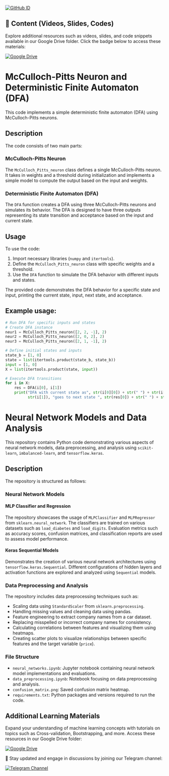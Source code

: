 [![GitHub ID](https://img.shields.io/badge/GitHub-MJAHMADEE-blue?style=flat&logo=github)](https://github.com/MJAHMADEE)

## 📂 Content (Videos, Slides, Codes)

Explore additional resources such as videos, slides, and code snippets available in our Google Drive folder. Click the badge below to access these materials:

[![Google Drive](https://img.shields.io/badge/Google_Drive-Folder-blue?style=flat-square&logo=google-drive)](https://drive.google.com/drive/folders/1rT-Cy_AaEl6DV2u7GwPAh8mlj0psw0Hd?usp=sharing)

# McCulloch-Pitts Neuron and Deterministic Finite Automaton (DFA)

This code implements a simple deterministic finite automaton (DFA) using McCulloch-Pitts neurons.

## Description

The code consists of two main parts:

### McCulloch-Pitts Neuron

The `McCulloch_Pitts_neuron` class defines a single McCulloch-Pitts neuron. It takes in weights and a threshold during initialization and implements a simple model to compute the output based on the input and weights.

### Deterministic Finite Automaton (DFA)

The `DFA` function creates a DFA using three McCulloch-Pitts neurons and simulates its behavior. The DFA is designed to have three outputs representing its state transition and acceptance based on the input and current state.

## Usage

To use the code:

1. Import necessary libraries (`numpy` and `itertools`).
2. Define the `McCulloch_Pitts_neuron` class with specific weights and a threshold.
3. Use the `DFA` function to simulate the DFA behavior with different inputs and states.

The provided code demonstrates the DFA behavior for a specific state and input, printing the current state, input, next state, and acceptance.

## Example usage:

```python
# Run DFA for specific inputs and states
# Create DFA instance
neur1 = McCulloch_Pitts_neuron([2, 2, -1], 2)
neur2 = McCulloch_Pitts_neuron([2, 0, 2], 2)
neur3 = McCulloch_Pitts_neuron([2, 1, -1], 2)

# Define initial states and inputs
state_b = [1, 0]
state = list(itertools.product(state_b, state_b))
input = [1, 0]
X = list(itertools.product(state, input))

# Execute DFA transitions
for i in X:
    res = DFA(i[0], i[1])
    print("DFA with current state as", str(i[0][0]) + str(" ") + str(i[0][1]), "with input as",
          str(i[1]), "goes to next state ", str(res[0]) + str(" ") + str(res[1]), " with acceptance ", str(res[2]))
```


# Neural Network Models and Data Analysis

This repository contains Python code demonstrating various aspects of neural network models, data preprocessing, and analysis using `scikit-learn`, `imbalanced-learn`, and `tensorflow.keras`.

## Description

The repository is structured as follows:

### Neural Network Models

#### MLP Classifier and Regression

The repository showcases the usage of `MLPClassifier` and `MLPRegressor` from `sklearn.neural_network`. The classifiers are trained on various datasets such as `load_diabetes` and `load_digits`. Evaluation metrics such as accuracy scores, confusion matrices, and classification reports are used to assess model performance.

#### Keras Sequential Models

Demonstrates the creation of various neural network architectures using `tensorflow.keras.Sequential`. Different configurations of hidden layers and activation functions are explored and analyzed using `Sequential` models.

### Data Preprocessing and Analysis

The repository includes data preprocessing techniques such as:

- Scaling data using `StandardScaler` from `sklearn.preprocessing`.
- Handling missing values and cleaning data using pandas.
- Feature engineering to extract company names from a car dataset.
- Replacing misspelled or incorrect company names for consistency.
- Calculating correlations between features and visualizing them using heatmaps.
- Creating scatter plots to visualize relationships between specific features and the target variable (`price`).

### File Structure

- `neural_networks.ipynb`: Jupyter notebook containing neural network model implementations and evaluations.
- `data_preprocessing.ipynb`: Notebook focusing on data preprocessing and analysis.
- `confusion_matrix.png`: Saved confusion matrix heatmap.
- `requirements.txt`: Python packages and versions required to run the code.

## Additional Learning Materials

Expand your understanding of machine learning concepts with tutorials on topics such as Cross-validation, Bootstrapping, and more. Access these resources in our Google Drive folder:

[![Google Drive](https://img.shields.io/badge/Google_Drive-Folder-blue?style=flat-square&logo=google-drive)](https://drive.google.com/drive/folders/1hJ6XWR-ozV390YkbOWx2fCWpQ51AZNr8?usp=sharing)

📣 Stay updated and engage in discussions by joining our Telegram channel:

[![Telegram Channel](https://img.shields.io/badge/Telegram_Channel-Join-blue?style=flat-square&logo=telegram)](https://t.me/+5palM1_8MvtjMDVk)

